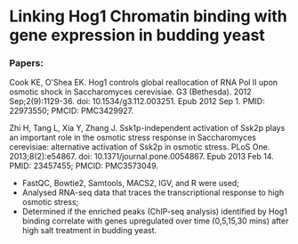 # Linking Hog1 Chromatin binding with gene expression in budding yeast

### Papers: 
Cook KE, O'Shea EK. Hog1 controls global reallocation of RNA Pol II upon osmotic shock in Saccharomyces
cerevisiae. G3 (Bethesda). 2012 Sep;2(9):1129-36. doi: 10.1534/g3.112.003251. Epub 2012 Sep 1. PMID:
22973550; PMCID: PMC3429927.

Zhi H, Tang L, Xia Y, Zhang J. Ssk1p-independent activation of Ssk2p plays an important role in the osmotic
stress response in Saccharomyces cerevisiae: alternative activation of Ssk2p in osmotic stress. PLoS One.
2013;8(2):e54867. doi: 10.1371/journal.pone.0054867. Epub 2013 Feb 14. PMID: 23457455; PMCID:
PMC3573049.

- FastQC, Bowtie2, Samtools, MACS2, IGV, and R were used;
- Analysed RNA-seq data that traces the transcriptional response to high osmotic stress;
- Determined if the enriched peaks (ChIP-seq analysis) identified by Hog1 binding correlate with genes upregulated over time (0,5,15,30 mins) after high salt treatment in budding yeast.
